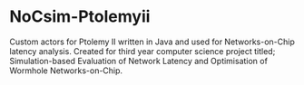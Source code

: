 # NoCsim-Ptolemyii
Custom actors for Ptolemy II written in Java and used for Networks-on-Chip latency analysis. 
Created for third year computer science project titled; Simulation-based Evaluation of Network Latency and Optimisation of Wormhole Networks-on-Chip.
